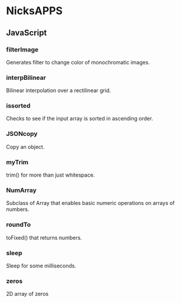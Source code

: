 # NicksAPPS

## JavaScript
### filterImage
Generates filter to change color of monochromatic images.

### interpBilinear
Bilinear interpolation over a rectilinear grid.

### issorted
Checks to see if the input array is sorted in ascending order.

### JSONcopy
Copy an object.

### myTrim
trim() for more than just whitespace.

### NumArray
Subclass of Array that enables basic numeric operations on arrays of numbers.

### roundTo
toFixed() that returns numbers.

### sleep
Sleep for some milliseconds.

### zeros
2D array of zeros